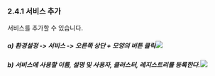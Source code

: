 ### 2.4.1    서비스 추가

서비스를 추가할 수 있습니다.



##### a\)    환경설정 -&gt; 서비스 -&gt; 오른쪽 상단 + 모양의 버튼 클릭![](/image.kh/image.kh/서비스추가1.png)

##### b\)    서비스에 사용할 이름, 설명 및 사용자, 클러스터, 레지스트리를 등록한다.![](/image.kh/image.kh/서비스추가2.png)



